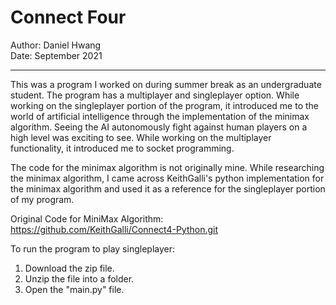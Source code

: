 # Connect Four
Author: Daniel Hwang  
Date: September 2021

---

This was a program I worked on during summer break as an undergraduate student. The program has a multiplayer and singleplayer option. While working on the singleplayer portion of the program, it introduced me to the world of artificial intelligence through the implementation of the minimax algorithm. Seeing the AI autonomously fight against human players on a high level was exciting to see. While working on the multiplayer functionality, it introduced me to socket programming.

The code for the minimax algorithm is not originally mine. While researching the minimax algorithm, I came across KeithGalli's python implementation for the minimax algorithm and used it as a reference for the singleplayer portion of my program.

Original Code for MiniMax Algorithm: https://github.com/KeithGalli/Connect4-Python.git

To run the program to play singleplayer:
  1) Download the zip file.
  2) Unzip the file into a folder.
  3) Open the "main.py" file.

